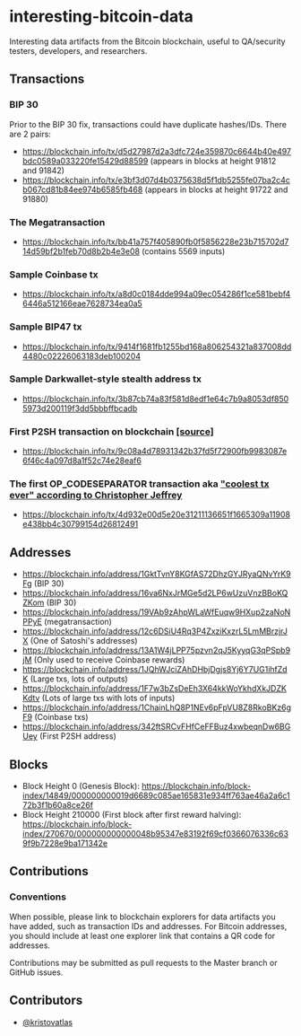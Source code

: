 # interesting-bitcoin-data

Interesting data artifacts from the Bitcoin blockchain, useful to QA/security testers, developers, and researchers.

## Transactions

### BIP 30

Prior to the BIP 30 fix, transactions could have duplicate hashes/IDs. There are 2 pairs:

* https://blockchain.info/tx/d5d27987d2a3dfc724e359870c6644b40e497bdc0589a033220fe15429d88599 (appears in blocks at height 91812 and 91842)
* https://blockchain.info/tx/e3bf3d07d4b0375638d5f1db5255fe07ba2c4cb067cd81b84ee974b6585fb468 (appears in blocks at height 91722 and 91880)

### The Megatransaction

* https://blockchain.info/tx/bb41a757f405890fb0f5856228e23b715702d714d59bf2b1feb70d8b2b4e3e08 (contains 5569 inputs)

### Sample Coinbase tx

* https://blockchain.info/tx/a8d0c0184dde994a09ec054286f1ce581bebf46446a512166eae7628734ea0a5

### Sample BIP47 tx

* https://blockchain.info/tx/9414f1681fb1255bd168a806254321a837008dd4480c02226063183deb100204

### Sample Darkwallet-style stealth address tx

* https://blockchain.info/tx/3b87cb74a83f581d8edf1e64c7b9a8053df8505973d200119f3dd5bbbffbcadb

### First P2SH transaction on blockchain [[source]](https://medium.com/@chjj/ethereum-is-the-op-eval-of-cryptocurrency-d6beaa17eb50)

* https://blockchain.info/tx/9c08a4d78931342b37fd5f72900fb9983087e6f46c4a097d8a1f52c74e28eaf6

### The first OP_CODESEPARATOR transaction aka ["coolest tx ever" according to Christopher Jeffrey](https://medium.com/@chjj/ethereum-is-the-op-eval-of-cryptocurrency-d6beaa17eb50)

* https://blockchain.info/tx/4d932e00d5e20e31211136651f1665309a11908e438bb4c30799154d26812491

## Addresses

* https://blockchain.info/address/1GktTvnY8KGfAS72DhzGYJRyaQNvYrK9Fg (BIP 30)
* https://blockchain.info/address/16va6NxJrMGe5d2LP6wUzuVnzBBoKQZKom (BIP 30)
* https://blockchain.info/address/19VAb9zAhpWLaWfEuqw9HXup2zaNoNPPyE (megatransaction)
* https://blockchain.info/address/12c6DSiU4Rq3P4ZxziKxzrL5LmMBrzjrJX (One of Satoshi's addresses)
* https://blockchain.info/address/13A1W4jLPP75pzvn2qJ5KyyqG3qPSpb9jM (Only used to receive Coinbase rewards)
* https://blockchain.info/address/1JQhWJciZAhDHbjDgjs8Yj6Y7UG1ihfZdK (Large txs, lots of outputs)
* https://blockchain.info/address/1F7w3bZsDeEh3X64kkWoYkhdXkJDZKKdtv (Lots of large txs with lots of inputs)
* https://blockchain.info/address/1ChainLhQ8P1NEv6pFpVU8Z8RkoBKz6gF9 (Coinbase txs)
* https://blockchain.info/address/342ftSRCvFHfCeFFBuz4xwbeqnDw6BGUey (First P2SH address)

## Blocks

* Block Height 0 (Genesis Block): https://blockchain.info/block-index/14849/000000000019d6689c085ae165831e934ff763ae46a2a6c172b3f1b60a8ce26f
* Block Height 210000 (First block after first reward halving): https://blockchain.info/block-index/270670/000000000000048b95347e83192f69cf0366076336c639f9b7228e9ba171342e

## Contributions

### Conventions

When possible, please link to blockchain explorers for data artifacts you have added, such as transaction IDs and addresses. For Bitcoin addresses, you should include at least one explorer link that contains a QR code for addresses.

Contributions may be submitted as pull requests to the Master branch or GitHub issues.

## Contributors

* [@kristovatlas](https://github.com/kristovatlas/)
